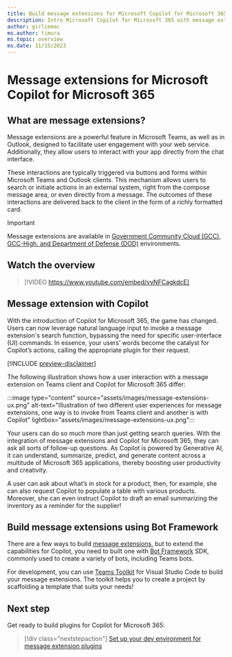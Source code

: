 ```yaml
---
title: Build message extensions for Microsoft Copilot for Microsoft 365
description: Intro Microsoft Copilot for Microsoft 365 with message extensions
author: girliemac
ms.author: timura
ms.topic: overview
ms.date: 11/15/2023
---
```


# Message extensions for Microsoft Copilot for Microsoft 365

## What are message extensions?

Message extensions are a powerful feature in Microsoft Teams, as well as in Outlook, designed to facilitate user engagement with your web service. Additionally, they allow users to interact with your app directly from the chat interface.

These interactions are typically triggered via buttons and forms within Microsoft Teams and Outlook clients. This mechanism allows users to search or initiate actions in an external system, right from the compose message area, or even directly from a message. The outcomes of these interactions are delivered back to the client in the form of a richly formatted card.

> [!IMPORTANT]
> Message extensions are available in [Government Community Cloud (GCC), GCC-High, and Department of Defense (DOD)](/microsoftteams/platform/concepts/app-fundamentals-overview#government-community-cloud?context=/microsoft-365-copilot/extensibility/context) environments.

## Watch the overview

> [!VIDEO https://www.youtube.com/embed/vvNFCagkdcE]

## Message extension with Copilot

With the introduction of Copilot for Microsoft 365, the game has changed. Users can now leverage natural language input to invoke a message extension's search function, bypassing the need for specific user-interface (UI) commands. In essence, your users’ words become the catalyst for Copilot’s actions, calling the appropriate plugin for their request.

[!INCLUDE [preview-disclaimer](includes/preview-disclaimer.md)]

The following illustration shows how a user interaction with a message extension on Teams client and Copilot for Microsoft 365 differ:

:::image type="content" source="assets/images/message-extensions-ux.png" alt-text="Illustration of two different user experiences for message extensions,  one way is to invoke from Teams client and another is with Copilot" lightbox="assets/images/message-extensions-ux.png":::

Your users can do so much more than just getting search queries. With the integration of message extensions and Copilot for Microsoft 365, they can ask all sorts of follow-up questions. As Copilot is powered by Generative AI, it can understand, summarize, predict, and generate content across a multitude of Microsoft 365 applications, thereby boosting user productivity and creativity.

 A user can ask about what’s in stock for a product, then, for example, she can also request Copilot to populate a table with various products. Moreover, she can even instruct Copilot to draft an email summarizing the inventory as a reminder for the supplier!

## Build message extensions using Bot Framework

There are a few ways to build [message extensions](/microsoftteams/platform/messaging-extensions/what-are-messaging-extensions), but to extend the capabilities for Copilot, you need to built one with [Bot Framework](https://dev.botframework.com/) SDK, commonly used to create a variety of bots, including Teams bots.

For development, you can use [Teams Toolkit](https://marketplace.visualstudio.com/items?itemName=TeamsDevApp.ms-teams-vscode-extension) for Visual Studio Code to build your message extensions. The toolkit helps you to create a project by scaffolding a template that suits your needs!

## Next step

Get ready to build plugins for Copilot for Microsoft 365:

> [!div class="nextstepaction"]
> [Set up your dev environment for message extension plugins](prerequisites-message-extension-bot.md)
